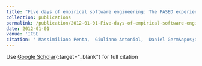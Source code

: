 ```yaml
---
title: "Five days of empirical software engineering: The PASED experience"
collection: publications
permalink: /publication/2012-01-01-Five-days-of-empirical-software-engineering-The-PASED-experience
date: 2012-01-01
venue: 'ICSE'
citation: ' Massimiliano Penta,  Giuliano Antoniol,  Daniel Germ&apos;an,  Yann-Ga&quot;el Gu&apos;eh&apos;eneuc,  Bram Adams, &quot;Five days of empirical software engineering: The PASED experience.&quot; ICSE, 2012.'
---
```

Use [Google Scholar](https://scholar.google.com/scholar?q=Five+days+of+empirical+software+engineering:+The+PASED+experience){:target="_blank"} for full citation